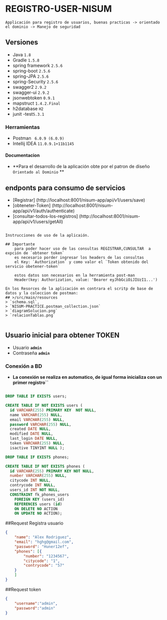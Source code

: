 # REGISTRO-USER-NISUM
    Applicación para registro de usuarios, buenas practicas -> orientado el dominio -> Manejo de seguridad


## Versiones
* Java `1.8`
* Gradle `1.5.8`
* spring framework `2.5.6`
* spring-boot `2.5.6`
* spring-JPA `2.5.6`
* spring-Security `2.5.6`
* swagger2  `2.9.2`
* swagger-ui `2.9.2`
* jsonwebtoken `0.9.1`
* mapstruct `1.4.2.Final`
* h2database `H2`
* junit -test`5.3.1`

### Herramientas 
* Postman ` 6.0.9 (6.0.9)`
* Intellij IDEA `11.0.9.1+11b1145`

#### Documentacion
* **Para el desarrollo de la aplicación obte por el patron de diseño `Orientado al Dominio` **

## endponts para consumo de servicios 
* [Registrar]  (http://localhost:8001/nisum-app/api/v1/users/save)
* [obteneter-Token] (http://localhost:8001/nisum-app/api/v1/auth/authenticate)
* [consultar-todos-los-registros] (http://localhost:8001/nisum-app/api/v1/users/getAll)

```

Instrucciones de uso de la aplicaión.

## Importante
    para poder hacer uso de las consultas REGISTRAR,CUNSULTAR  a expción de `obtener token`
    es necesario porder ingresar los headers de las consultas 
    el Key: `Authorization` y como valor el `Token obtenido del servicio obetener-token`

    estos datos son necesarios en la herramienta post-man
    Header(key: Authorization, value: 'Bearer eyJhbGciOiJIUzI1...')

En los Resorces de la aplicación en contrara el scritp de base de datos y la coleccion de postman: 
## >/src/main/resources
> `schema.sql`,
> `NISUM-PRACTICE.postman_collection.json`
> `diagramSolucion.png`
> `relacionTablas.png`


```



## Usuario inicial para obtener TOKEN
* Usuario **`admin`**
* Contraseña **`admin`**

### Conexión a BD
* **La conexión se realiza en automatico, de igual forma inicializa con un  primer registro``**
```sql

DROP TABLE IF EXISTS users;

CREATE TABLE IF NOT EXISTS users (
  id VARCHAR(255) PRIMARY KEY  NOT NULL,
  name VARCHAR(255) NULL,
  email VARCHAR(255) NULL,
  password VARCHAR(255) NULL,
  created DATE NULL,
  modified DATE NULL,
  last_login DATE NULL,
  token VARCHAR(255) NULL,
  isactive TINYINT NULL );

DROP TABLE IF EXISTS phones;

CREATE TABLE IF NOT EXISTS phones (
  id VARCHAR(255) PRIMARY KEY NOT NULL,
  number VARCHAR(255) NULL,
  citycode INT NULL,
  contrycode INT NULL,
  users_id INT NOT NULL,
  CONSTRAINT fk_phones_users
    FOREIGN KEY (users_id)
    REFERENCES users (id)
    ON DELETE NO ACTION
    ON UPDATE NO ACTION);
```

##Request Registra usuario
```Json Request Registrar
{
	"name": "Alex Rodriguez",
	"email": "hghg@gmail.com",
	"password": "Huner12ef",
	"phones": [{
		"number": "1234567",
		"citycode": "1",
		"contrycode": "57"
	}
	]
}
```
##Request token
```Json Request obtener Token
{
	"username":"admin",
	"password":"admin"
}
```
